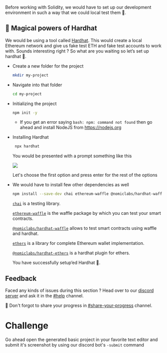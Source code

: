 Before working with Solidity, we would have to set up our development environment in such a way that we could local test them 🚀.

## 👀 Magical powers of Hardhat

We would be using a tool called [Hardhat](https://hardhat.org/). This would create a local Ethereum network and give us fake test ETH and fake test accounts to work with. Sounds interesting right ? So what are you waiting so let’s set up hardhat 🚀.

- Create a new folder for the project
  ```bash
  mkdir my-project
  ```
- Navigate into that folder
  ```bash
  cd my-project
  ```
- Initializing the project

  ```bash
  npm init -y
  ```

  - If you get an error saying `bash: npm: command not found` then go ahead and install NodeJS from https://nodejs.org

- Installing Hardhat

  ```bash
   npx hardhat
  ```

  You would be presented with a prompt something like this

  ![](https://imgur.com/uiEFO9U.png)

  Let's choose the first option and press enter for the rest of the options

- We would have to install few other dependencies as well

  ```bash
  npm install --save-dev chai ethereum-waffle @nomiclabs/hardhat-waffle ethers @nomiclabs/hardhat-ethers
  ```

  [`chai`](https://npmjs.com/package/chai) is a testing library.

  [`ethereum-waffle`](https://npmjs.com/package/ethereum-waffle) is the waffle package by which you can test your smart contracts.

  [`@nomiclabs/hardhat-waffle`](https://npmjs.com/package/@nomiclabs/hardhat-waffle) allows to test smart contracts using waffle and hardhat.

  [`ethers`](https://npmjs.com/package/ethers) is a library for complete Ethereum wallet implementation.

  [`@nomiclabs/hardhat-ethers`](https://npmjs.com/package/@nomiclabs/hardhat-ethers) is a hardhat plugin for ethers.

  You have successfully setup’ed Hardhat 🥳.

## Feedback

Faced any kinds of issues during this section ? Head over to our [discord server](https://discord.gg/d2wSzvZ6nj) and ask it in the [#help](https://discord.com/channels/945288689876082709/945542160814604306) channel.

👀 Don't forgot to share your progress in [#share-your-progress](https://discord.com/channels/945288689876082709/945542086025936947) channel.

# Challenge

Go ahead open the generated basic project in your favorite text editor and submit it's screenshot by using our discord bot's `-submit` command
